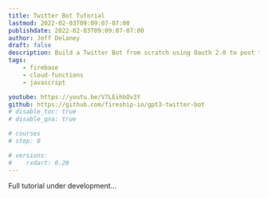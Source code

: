 ```yaml
---
title: Twitter Bot Tutorial
lastmod: 2022-02-03T09:09:07-07:00
publishdate: 2022-02-03T09:09:07-07:00
author: Jeff Delaney
draft: false
description: Build a Twitter Bot from scratch using Oauth 2.0 to post tweets on behalf of a user.
tags: 
    - firebase
    - cloud-functions
    - javascript

youtube: https://youtu.be/V7LEihbOv3Y
github: https://github.com/fireship-io/gpt3-twitter-bot
# disable_toc: true
# disable_qna: true

# courses
# step: 0

# versions:
#    rxdart: 0.20
---
```


Full tutorial under development...